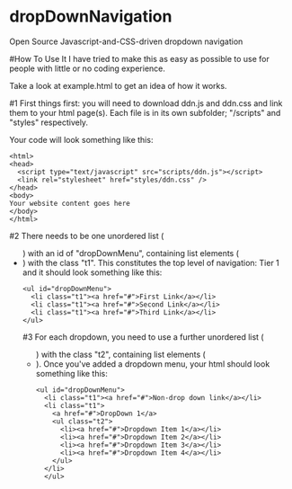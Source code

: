 # dropDownNavigation
Open Source Javascript-and-CSS-driven dropdown navigation

#How To Use It
I have tried to make this as easy as possible to use for people with little or no coding experience.

Take a look at example.html to get an idea of how it works.

#1
First things first: you will need to download ddn.js and ddn.css and link them to your html page(s). Each file is in its own subfolder; "/scripts" and "styles" respectively.

Your code will look something like this:
```
<html>
<head>
  <script type="text/javascript" src="scripts/ddn.js"></script>
  <link rel="stylesheet" href="styles/ddn.css" />
</head>
<body>
Your website content goes here
</body>
</html>
```

#2
There needs to be one unordered list (<ul>) with an id of "dropDownMenu", containing list elements (<li>) with the class "t1". This constitutes the top level of navigation: Tier 1 and it should look something like this:
  ```
  <ul id="dropDownMenu">
    <li class="t1"><a href="#">First Link</a></li>
    <li class="t1"><a href="#">Second Link</a></li>
    <li class="t1"><a href="#">Third Link</a></li>
  </ul>
  ```

#3
For each dropdown, you need to use a further unordered list (<ul>) with the class "t2", containing list elements (<li>).
Once you've added a dropdown menu, your html should look something like this:
  ```
  <ul id="dropDownMenu">
    <li class="t1"><a href="#">Non-drop down link</a></li>
    <li class="t1">
      <a href="#">DropDown 1</a>
      <ul class="t2">
        <li><a href="#">Dropdown Item 1</a></li>
        <li><a href="#">Dropdown Item 2</a></li>
        <li><a href="#">Dropdown Item 3</a></li>
        <li><a href="#">Dropdown Item 4</a></li>
      </ul>
    </li>
    </ul>

